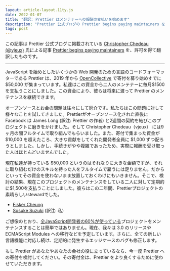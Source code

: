 ```yaml
---
layout: article-layout.11ty.js
date: 2022-01-07
title: "翻訳: Prettier はメンテナーへの報酬の支払いを始めます"
description: "Prettier 公式ブログの Prettier begins paying maintainers を許可を得て翻訳したものです"
tags: post
---
```


この記事は Prettier 公式ブログに掲載されている [Christopher Chedeau (@vjeux)](https://twitter.com/Vjeux) 氏による記事 [Prettier begins paying maintainers](https://prettier.io/blog/2022/01/06/prettier-begins-paying-maintainers.html) を、許可を得て翻訳したものです。

---

JavaScript を始めとしたいくつかの Web 開発のための言語のコードフォーマッターである Prettier は、2019 年から [OpenCollective](https://opencollective.com/prettier) で寄付を募り始めすでに \$50,000 が集まっています。私達はこの資金から二人のメンテナーに毎月\$1500を支払うことにしました。この資金により、彼らは将来に渡って Prettier のメンテナンスを継続できます。

オープンソースとお金の問題は往々にして厄介です。私たちはこの問題に対して様々なことを試してきました。Prettierがオープンソース化された直後に Facebook は James Long (訳注: Prettier の作者) と2週間の契約を結びこのプロジェクトに磨きをかけました。そして Christopher Chedeau（vjeux） には9ヶ月の間フルタイムで取り組んでもらいました。また、寄付で集まった資金が \$10,000 を超えたころ、大きな貢献をしてくれた開発者全員に \$1,000 ずつ配ろうとしました。しかし、手続きがやや複雑であったため、実際に報酬を受け取った人はほとんどいませんでした。

現在私達が持っている \$50,000 というのはそれなりに大きな金額ですが、それに取り組むだけのスキルを持った人をフルタイムで雇うには足りません。だからといってその資金を使わないまま放置しておくわけにもいきません。そこで、検討の結果、現在このプロジェクトのメンテナンスをしている二人に対して定期的に\$1,500を支払うことにしました。彼らはこの二年間、Prettierプロジェクトの素晴らしいstewardでした。

- [Fisker Cheung](https://github.com/fisker)
- [Sosuke Suzuki](https://github.com/sosukesuzuki) (訳注: 私)

ご想像のとおり、[全JavaScript開発者の60%が使っている](https://twitter.com/vjeux/status/1349383134010200068)プロジェクトをメンテナンスすることは簡単ではありません。現在、我々は 3.0 のリリースや ECMAScript Modules への移行などを予定しています。さらに、全ての新しい言語機能に対応し続け、定期的に発生するエッジケースのバグも修正します。

もし Prettier があなたやあなたの会社の役に立っているなら、今一度 Prettier への寄付を検討してください。その寄付金は、Prettier をより良くするために使わせていただきます。
